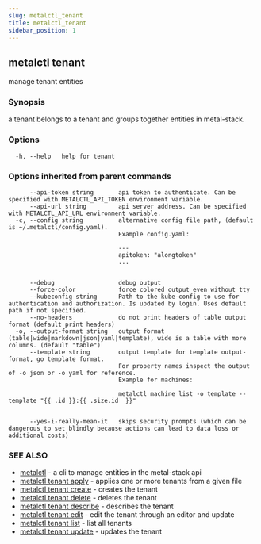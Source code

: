 ```yaml
---
slug: metalctl_tenant
title: metalctl_tenant
sidebar_position: 1
---
```


## metalctl tenant

manage tenant entities

### Synopsis

a tenant belongs to a tenant and groups together entities in metal-stack.

### Options

```
  -h, --help   help for tenant
```

### Options inherited from parent commands

```
      --api-token string       api token to authenticate. Can be specified with METALCTL_API_TOKEN environment variable.
      --api-url string         api server address. Can be specified with METALCTL_API_URL environment variable.
  -c, --config string          alternative config file path, (default is ~/.metalctl/config.yaml).
                               Example config.yaml:
                               
                               ---
                               apitoken: "alongtoken"
                               ...
                               
                               
      --debug                  debug output
      --force-color            force colored output even without tty
      --kubeconfig string      Path to the kube-config to use for authentication and authorization. Is updated by login. Uses default path if not specified.
      --no-headers             do not print headers of table output format (default print headers)
  -o, --output-format string   output format (table|wide|markdown|json|yaml|template), wide is a table with more columns. (default "table")
      --template string        output template for template output-format, go template format.
                               For property names inspect the output of -o json or -o yaml for reference.
                               Example for machines:
                               
                               metalctl machine list -o template --template "{{ .id }}:{{ .size.id  }}"
                               
                               
      --yes-i-really-mean-it   skips security prompts (which can be dangerous to set blindly because actions can lead to data loss or additional costs)
```

### SEE ALSO

* [metalctl](metalctl.md)	 - a cli to manage entities in the metal-stack api
* [metalctl tenant apply](metalctl_tenant_apply.md)	 - applies one or more tenants from a given file
* [metalctl tenant create](metalctl_tenant_create.md)	 - creates the tenant
* [metalctl tenant delete](metalctl_tenant_delete.md)	 - deletes the tenant
* [metalctl tenant describe](metalctl_tenant_describe.md)	 - describes the tenant
* [metalctl tenant edit](metalctl_tenant_edit.md)	 - edit the tenant through an editor and update
* [metalctl tenant list](metalctl_tenant_list.md)	 - list all tenants
* [metalctl tenant update](metalctl_tenant_update.md)	 - updates the tenant

